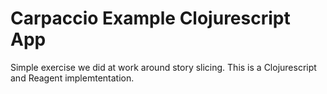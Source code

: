 # Carpaccio Example Clojurescript App

Simple exercise we did at work around story slicing. This is a
Clojurescript and Reagent implemtentation.